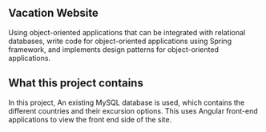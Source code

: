 ## Vacation Website
Using object-oriented applications that can be integrated with relational databases, write code for object-oriented applications using Spring framework, and implements design patterns for object-oriented applications. 

## What this project contains
In this project, An existing MySQL database is used, which contains the different countries and their excursion options. This uses Angular front-end applications to view the front end side of the site.
